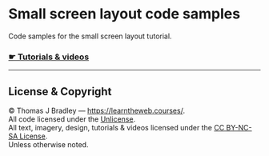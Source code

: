 # Small screen layout code samples

Code samples for the small screen layout tutorial.

### [☛ Tutorials & videos](https://learntheweb.courses/topics/small-screen-layout/)

---

## License & Copyright

© Thomas J Bradley — <https://learntheweb.courses/>.<br>
All code licensed under the [Unlicense](UNLICENSE).<br>
All text, imagery, design, tutorials & videos licensed under the [CC BY-NC-SA License](http://creativecommons.org/licenses/by-nc-sa/4.0/).<br>
Unless otherwise noted.
